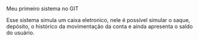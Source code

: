 Meu primeiro sistema no GIT

Esse sistema simula um caixa eletronico, nele é possível simular o saque, depósito, o histórico da movimentação da conta e ainda apresenta o saldo do usuário.